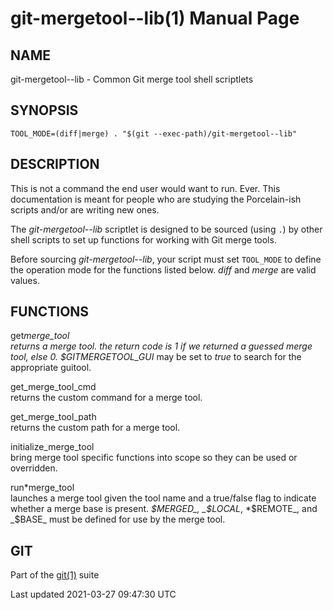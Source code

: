 # git-mergetool--lib(1) Manual Page

## NAME

git-mergetool--lib - Common Git merge tool shell scriptlets

## SYNOPSIS

    TOOL_MODE=(diff|merge) . "$(git --exec-path)/git-mergetool--lib"

## DESCRIPTION

This is not a command the end user would want to run. Ever. This documentation is meant for people who are studying the Porcelain-ish scripts and/or are writing new ones.

The _git-mergetool--lib_ scriptlet is designed to be sourced (using `.`) by other shell scripts to set up functions for working with Git merge tools.

Before sourcing _git-mergetool--lib_, your script must set `TOOL_MODE` to define the operation mode for the functions listed below. _diff_ and _merge_ are valid values.

## FUNCTIONS

get*merge_tool  
returns a merge tool. the return code is 1 if we returned a guessed merge tool, else 0. *$GIT*MERGETOOL_GUI* may be set to _true_ to search for the appropriate guitool.

get_merge_tool_cmd  
returns the custom command for a merge tool.

get_merge_tool_path  
returns the custom path for a merge tool.

initialize_merge_tool  
bring merge tool specific functions into scope so they can be used or overridden.

run*merge_tool  
launches a merge tool given the tool name and a true/false flag to indicate whether a merge base is present. *$MERGED_, _$LOCAL*, *$REMOTE_, and _$BASE\_ must be defined for use by the merge tool.

## GIT

Part of the [git(1)](git.html) suite

Last updated 2021-03-27 09:47:30 UTC
